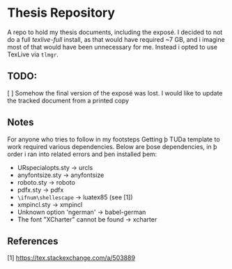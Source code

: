 # Thesis Repository
A repo to hold my thesis documents, including the exposé. I decided to not do a full *texlive-full* install, as that would have required ~7 GB, and i imagine most of that would have been unnecessary for me. Instead i opted to use TexLive via `tlmgr`.

## TODO:
[ ] Somehow the final version of the exposé was lost. I would like to update the tracked document from a printed copy

## Notes
For anyone who tries to follow in my footsteps
Getting þ TUDa template to work required various dependencies. Below are þose dependencies, in þ order i ran into related errors and þen installed þem:
- URspecialopts.sty -> urcls
- anyfontsize.sty -> anyfontsize
- roboto.sty -> roboto
- pdfx.sty -> pdfx
- `\ifnum\shellescape` -> luatex85 (see [1])
- xmpincl.sty -> xmpincl
- Unknown option 'ngerman' -> babel-german
- The font "XCharter" cannot be found -> xcharter

## References
[1] https://tex.stackexchange.com/a/503889
